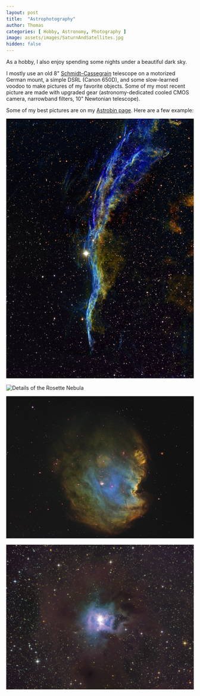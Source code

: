 ```yaml
---
layout: post
title:  "Astrophotography"
author: Thomas
categories: [ Hobby, Astronomy, Photography ]
image: assets/images/SaturnAndSatellites.jpg
hidden: false
---
```


As a hobby, I also enjoy spending some nights under a beautiful dark sky.

I mostly use an old 8" [Schmidt–Cassegrain](https://en.wikipedia.org/wiki/Schmidt%E2%80%93Cassegrain_telescope) telescope on a motorized German mount, a simple DSRL (Canon 650D), and some slow-learned voodoo to make pictures of my favorite objects.
Some of my most recent picture are made with upgraded gear (astronomy-dedicated cooled CMOS camera, narrowband filters, 10" Newtonian telescope).

Some of my best pictures are on my [Astrobin page](https://www.astrobin.com/users/AstroPanda/). Here are a few example:

![Cygnus' Veil Nebula](/assets/images/Dentelle-Mosaic-Hubble.jpg "NGC6960")

![Details of the Rosette Nebula](/assets/images/Rosette_2.jpg "Caldwell 49")

![The Monkey Head Nebula](/assets/images/MonkeyHead_SHO_3-2.jpg "NGC 2174")

![The Iris Nebula](/assets/images/Iris_LRGB.jpg "NGC 7023 / Caldwell 4")
